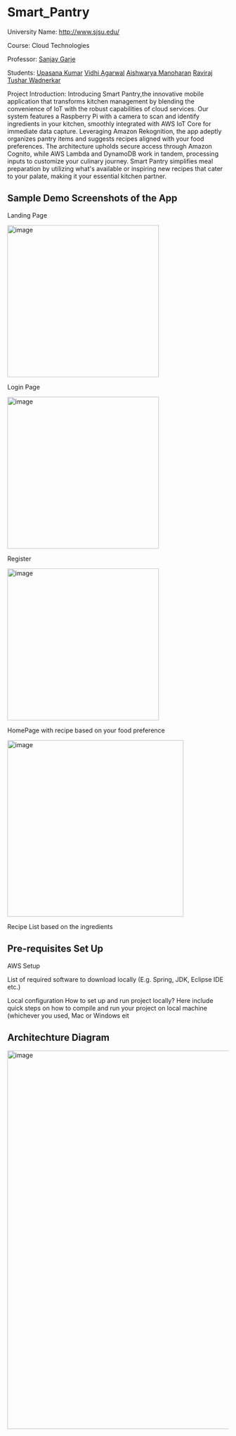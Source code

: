 # Smart_Pantry


University Name: http://www.sjsu.edu/

Course: Cloud Technologies

Professor: [Sanjay Garje ](https://www.linkedin.com/in/sanjaygarje/)

Students: [Upasana Kumar](https://www.linkedin.com/in/upasana-kumar/)
 [Vidhi Agarwal](https://www.linkedin.com/in/vidhi-ag/)    [Aishwarya Manoharan](https://www.linkedin.com/in/aishwaryamano/) [Raviraj Tushar Wadnerkar](https://www.linkedin.com/in/raviraj-wadnerkar/)
         
Project Introduction:
Introducing Smart Pantry,the innovative mobile application that transforms kitchen management by blending the convenience of IoT with the robust capabilities of cloud services. Our system features a Raspberry Pi with a camera to scan and identify ingredients in your kitchen, smoothly integrated with AWS IoT Core for immediate data capture. Leveraging Amazon Rekognition, the app adeptly organizes pantry items and suggests recipes aligned with your food preferences. The architecture upholds secure access through Amazon Cognito, while AWS Lambda and DynamoDB work in tandem, processing inputs to customize your culinary journey. Smart Pantry simplifies meal preparation by utilizing what's available or inspiring new recipes that cater to your palate, making it your essential kitchen partner.


## Sample Demo Screenshots of the App

Landing Page

<img width="345" alt="image" src="https://github.com/avidhi2100/Smart_Pantry/assets/144417727/45f5f182-e734-4fd8-8a22-dcbfe09d3d79">

Login Page

<img width="345" alt="image" src="https://github.com/avidhi2100/Smart_Pantry/assets/144417727/1bc48825-5853-40a9-9564-3aac82dffcfc">

Register

<img width="345" alt="image" src="https://github.com/avidhi2100/Smart_Pantry/assets/144417727/83ec5757-f26f-4911-b529-69d9f33209a5">

HomePage with recipe based on your food preference

<img width="401" alt="image" src="https://github.com/avidhi2100/Smart_Pantry/assets/144417727/e8f97b20-2081-463b-973e-948596b597eb">

Recipe List based on the ingredients





## Pre-requisites Set Up
AWS Setup


List of required software to download locally (E.g. Spring, JDK, Eclipse
IDE etc.)

Local configuration
How to set up and run project locally?
Here include quick steps on how to compile and run your project on
local machine (whichever you used, Mac or Windows eit

## Architechture Diagram
<img width="860" alt="image" src="https://github.com/avidhi2100/Smart_Pantry/assets/144417727/9414bbb8-8af2-49f4-997b-ddfaec8bfb7f">

